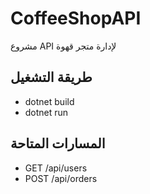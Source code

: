 ﻿# CoffeeShopAPI
مشروع API لإدارة متجر قهوة

## طريقة التشغيل
- dotnet build
- dotnet run

## المسارات المتاحة
- GET /api/users
- POST /api/orders